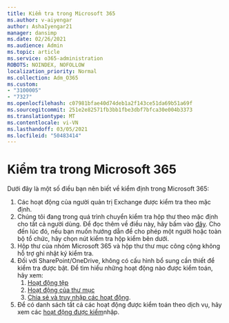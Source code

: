 ```yaml
---
title: Kiểm tra trong Microsoft 365
ms.author: v-aiyengar
author: AshaIyengar21
manager: dansimp
ms.date: 02/26/2021
ms.audience: Admin
ms.topic: article
ms.service: o365-administration
ROBOTS: NOINDEX, NOFOLLOW
localization_priority: Normal
ms.collection: Adm_O365
ms.custom:
- "3100005"
- "7327"
ms.openlocfilehash: c07981bfae40d74deb1a2f143ce51da69b51a69f
ms.sourcegitcommit: 251e2e82571fb3bb1fbe3dbf7bfca30e004b3373
ms.translationtype: MT
ms.contentlocale: vi-VN
ms.lasthandoff: 03/05/2021
ms.locfileid: "50483414"
---
```

# <a name="auditing-in-microsoft-365"></a>Kiểm tra trong Microsoft 365

Dưới đây là một số điều bạn nên biết về kiểm định trong Microsoft 365:

1. Các hoạt động của người quản trị Exchange được kiểm tra theo mặc định.
1. Chúng tôi đang trong quá trình chuyển kiểm tra hộp thư theo mặc định cho tất cả người dùng. Để đọc thêm về điều này, hãy bấm vào [đây](https://techcommunity.microsoft.com/t5/Security-Privacy-and-Compliance/Exchange-Mailbox-Auditing-will-be-enabled-by-default/ba-p/215171). Cho đến lúc đó, nếu bạn muốn hướng dẫn để cho phép một người hoặc toàn bộ tổ chức, hãy chọn nút kiểm tra hộp kiểm bên dưới.
1. Hộp thư của nhóm Microsoft 365 và hộp thư thư mục công cộng không hỗ trợ ghi nhật ký kiểm tra.
1. Đối với SharePoint/OneDrive, không có cấu hình bổ sung cần thiết để kiểm tra được bật. Để tìm hiểu những hoạt động nào được kiểm toán, hãy xem:
    1. [Hoạt động tệp](https://docs.microsoft.com/office365/securitycompliance/search-the-audit-log-in-security-and-compliance#file-and-page-activities)
    1. [Hoạt động của thư mục](https://docs.microsoft.com/office365/securitycompliance/search-the-audit-log-in-security-and-compliance#folder-activities)
    1. [Chia sẻ và truy nhập các hoạt động](https://docs.microsoft.com/office365/securitycompliance/search-the-audit-log-in-security-and-compliance#sharing-and-access-request-activities).
1. Để có danh sách tất cả các hoạt động được kiểm toán theo dịch vụ, hãy xem các [hoạt động được kiểm](https://docs.microsoft.com/office365/securitycompliance/search-the-audit-log-in-security-and-compliance#audited-activities)nhập.

